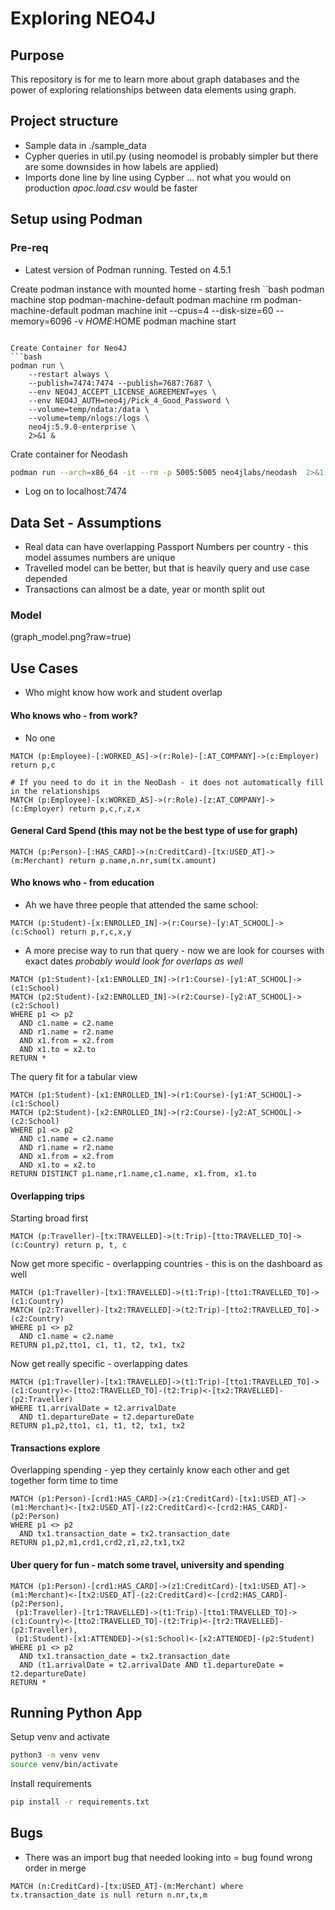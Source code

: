 # Exploring NEO4J

## Purpose
This repository is for me to learn more about graph databases and the power of exploring relationships between data elements using graph.

## Project structure
* Sample data in ./sample_data
* Cypher queries in util.py (using neomodel is probably simpler but there are some downsides in how labels are applied)
* Imports done line by line using Cypber ... not what you would on production *apoc.load.csv* would be faster

## Setup using Podman

### Pre-req
* Latest version of Podman running. Tested on 4.5.1

Create podman instance with mounted home - starting fresh
``bash
podman machine stop podman-machine-default
podman machine rm podman-machine-default
podman machine init --cpus=4 --disk-size=60 --memory=6096 -v $HOME:$HOME
podman machine start

```

Create Container for Neo4J
```bash
podman run \
    --restart always \
    --publish=7474:7474 --publish=7687:7687 \
    --env NEO4J_ACCEPT_LICENSE_AGREEMENT=yes \
    --env NEO4J_AUTH=neo4j/Pick_4_Good_Password \
    --volume=temp/ndata:/data \
    --volume=temp/nlogs:/logs \
    neo4j:5.9.0-enterprise \ 
    2>&1 & 

```

Crate container for Neodash
```bash
podman run --arch=x86_64 -it --rm -p 5005:5005 neo4jlabs/neodash  2>&1 & 
```

* Log on to localhost:7474

## Data Set - Assumptions
* Real data can have overlapping Passport Numbers per country - this model assumes numbers are unique
* Travelled model can be better, but that is heavily query and use case depended
* Transactions can almost be a date, year or month split out

### Model
(graph_model.png?raw=true)


## Use Cases
* Who might know how work and student overlap

#### Who knows who - from work? 
* No one
```cypher
MATCH (p:Employee)-[:WORKED_AS]->(r:Role)-[:AT_COMPANY]->(c:Employer) return p,c

# If you need to do it in the NeoDash - it does not automatically fill in the relationships
MATCH (p:Employee)-[x:WORKED_AS]->(r:Role)-[z:AT_COMPANY]->(c:Employer) return p,c,r,z,x

```
#### General Card Spend (this may not be the best type of use for graph)
```cypher
MATCH (p:Person)-[:HAS_CARD]->(n:CreditCard)-[tx:USED_AT]->(m:Merchant) return p.name,n.nr,sum(tx.amount)
```

#### Who knows who - from education
* Ah we have three people that attended the same school: 
```cypher
MATCH (p:Student)-[x:ENROLLED_IN]->(r:Course)-[y:AT_SCHOOL]->(c:School) return p,r,c,x,y
```
* A more precise way to run that query - now we are look for courses with exact dates *probably would look for overlaps as well*
```cypher
MATCH (p1:Student)-[x1:ENROLLED_IN]->(r1:Course)-[y1:AT_SCHOOL]->(c1:School)
MATCH (p2:Student)-[x2:ENROLLED_IN]->(r2:Course)-[y2:AT_SCHOOL]->(c2:School)
WHERE p1 <> p2
  AND c1.name = c2.name
  AND r1.name = r2.name
  AND x1.from = x2.from
  AND x1.to = x2.to
RETURN *
```
The query fit for a tabular view
```cyper
MATCH (p1:Student)-[x1:ENROLLED_IN]->(r1:Course)-[y1:AT_SCHOOL]->(c1:School)
MATCH (p2:Student)-[x2:ENROLLED_IN]->(r2:Course)-[y2:AT_SCHOOL]->(c2:School)
WHERE p1 <> p2
  AND c1.name = c2.name
  AND r1.name = r2.name
  AND x1.from = x2.from
  AND x1.to = x2.to
RETURN DISTINCT p1.name,r1.name,c1.name, x1.from, x1.to
```

#### Overlapping trips
Starting broad first
```cypher
MATCH (p:Traveller)-[tx:TRAVELLED]->(t:Trip)-[tto:TRAVELLED_TO]->(c:Country) return p, t, c 
```
Now get more specific - overlapping countries - this is on the dashboard as well
```cypher
MATCH (p1:Traveller)-[tx1:TRAVELLED]->(t1:Trip)-[tto1:TRAVELLED_TO]->(c1:Country)
MATCH (p2:Traveller)-[tx2:TRAVELLED]->(t2:Trip)-[tto2:TRAVELLED_TO]->(c2:Country)
WHERE p1 <> p2
  AND c1.name = c2.name
RETURN p1,p2,tto1, c1, t1, t2, tx1, tx2
```
Now get really specific - overlapping dates
```cypher
MATCH (p1:Traveller)-[tx1:TRAVELLED]->(t1:Trip)-[tto1:TRAVELLED_TO]->(c1:Country)<-[tto2:TRAVELLED_TO]-(t2:Trip)<-[tx2:TRAVELLED]-(p2:Traveller)
WHERE t1.arrivalDate = t2.arrivalDate
  AND t1.departureDate = t2.departureDate
RETURN p1,p2,tto1, c1, t1, t2, tx1, tx2
```

#### Transactions explore

Overlapping spending - yep they certainly know each other and get together form time to time
```cypher
MATCH (p1:Person)-[crd1:HAS_CARD]->(z1:CreditCard)-[tx1:USED_AT]->(m1:Merchant)<-[tx2:USED_AT]-(z2:CreditCard)<-[crd2:HAS_CARD]-(p2:Person)
WHERE p1 <> p2
  AND tx1.transaction_date = tx2.transaction_date
RETURN p1,p2,m1,crd1,crd2,z1,z2,tx1,tx2
```

#### Uber query for fun - match some travel, university and spending

```cyhper
MATCH (p1:Person)-[crd1:HAS_CARD]->(z1:CreditCard)-[tx1:USED_AT]->(m1:Merchant)<-[tx2:USED_AT]-(z2:CreditCard)<-[crd2:HAS_CARD]-(p2:Person),
 (p1:Traveller)-[tr1:TRAVELLED]->(t1:Trip)-[tto1:TRAVELLED_TO]->(c1:Country)<-[tto2:TRAVELLED_TO]-(t2:Trip)<-[tr2:TRAVELLED]-(p2:Traveller),
 (p1:Student)-[x1:ATTENDED]->(s1:School)<-[x2:ATTENDED]-(p2:Student)
WHERE p1 <> p2
  AND tx1.transaction_date = tx2.transaction_date
  AND (t1.arrivalDate = t2.arrivalDate AND t1.departureDate = t2.departureDate)
RETURN *

```

## Running Python App

Setup venv and activate
```bash
python3 -m venv venv
source venv/bin/activate
```

Install requirements
```bash
pip install -r requirements.txt
```

## Bugs

* There was an import bug that needed looking into = bug found wrong order in merge
```cypher
MATCH (n:CreditCard)-[tx:USED_AT]-(m:Merchant) where tx.transaction_date is null return n.nr,tx,m
```